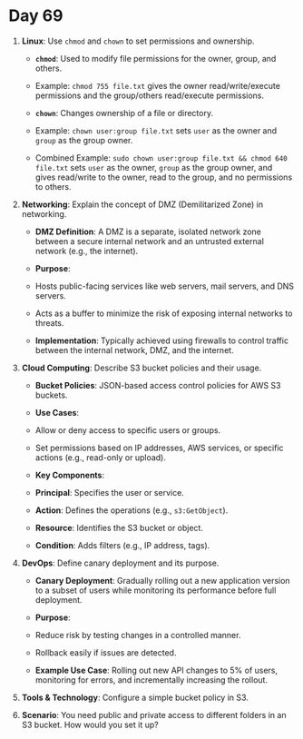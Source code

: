 # Day 69

1. **Linux**: Use `chmod` and `chown` to set permissions and ownership.
   
   - **`chmod`**: Used to modify file permissions for the owner, group, and others.  
    - Example: `chmod 755 file.txt` gives the owner read/write/execute permissions and the group/others read/execute permissions.  
   
   - **`chown`**: Changes ownership of a file or directory.  
    - Example: `chown user:group file.txt` sets `user` as the owner and `group` as the group owner.  
    - Combined Example: `sudo chown user:group file.txt && chmod 640 file.txt` sets `user` as the owner, `group` as the group owner, and gives read/write to the owner, read to the group, and no permissions to others.  


2. **Networking**: Explain the concept of DMZ (Demilitarized Zone) in networking.
  
   - **DMZ Definition**: A DMZ is a separate, isolated network zone between a secure internal network and an untrusted external network (e.g., the internet).  
   
   - **Purpose**:  
    - Hosts public-facing services like web servers, mail servers, and DNS servers.  
    - Acts as a buffer to minimize the risk of exposing internal networks to threats.  
   
   - **Implementation**: Typically achieved using firewalls to control traffic between the internal network, DMZ, and the internet.


3. **Cloud Computing**: Describe S3 bucket policies and their usage.
   - **Bucket Policies**: JSON-based access control policies for AWS S3 buckets.  
   
   - **Use Cases**:  
    - Allow or deny access to specific users or groups.  
    - Set permissions based on IP addresses, AWS services, or specific actions (e.g., read-only or upload).  
   - **Key Components**:  
    - **Principal**: Specifies the user or service.  
    - **Action**: Defines the operations (e.g., `s3:GetObject`).  
    - **Resource**: Identifies the S3 bucket or object.  
    - **Condition**: Adds filters (e.g., IP address, tags).  


4. **DevOps**: Define canary deployment and its purpose.
   - **Canary Deployment**: Gradually rolling out a new application version to a subset of users while monitoring its performance before full deployment.  
   
   - **Purpose**:  
    - Reduce risk by testing changes in a controlled manner.  
    - Rollback easily if issues are detected.  

   - **Example Use Case**: Rolling out new API changes to 5% of users, monitoring for errors, and incrementally increasing the rollout.


5. **Tools & Technology**: Configure a simple bucket policy in S3.

6. **Scenario**: You need public and private access to different folders in an S3 bucket. How would you set it up?

